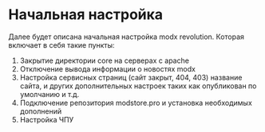 # Начальная настройка

Далее будет описана начальная настройка modx revolution. Которая включает в себя такие пункты:

1. Закрытие директории core на серверах с apache
2. Отключение вывода информации о новостях modx
3. Настройка сервисных страниц \(сайт закрыт, 404, 403\) название сайта, и других дополнительных настроек таких как опубликован по умолчанию и т.д.
4. Подключение репозитория modstore.pro и установка необходимых дополнений
5. Настройка ЧПУ





